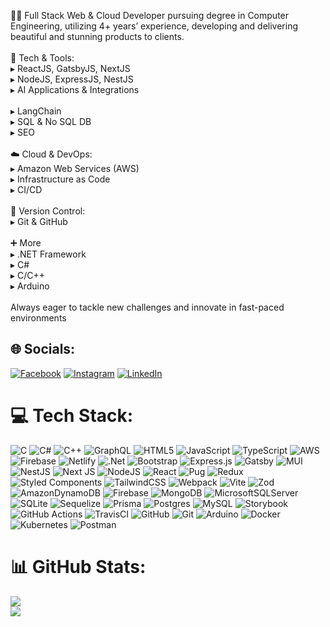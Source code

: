 👨‍💻 Full Stack Web & Cloud Developer pursuing degree in Computer Engineering, utilizing 4+ years’ experience, developing and delivering beautiful and stunning products to clients.<br><br>🚀 Tech & Tools:<br>▸ ReactJS, GatsbyJS, NextJS<br>▸ NodeJS, ExpressJS, NestJS<br>▸ AI Applications & Integrations<br><br>▸ LangChain<br>▸ SQL & No SQL DB<br>▸ SEO<br><br>☁️ Cloud & DevOps:<br>▸ Amazon Web Services (AWS)<br>▸ Infrastructure as Code<br>▸ CI/CD<br><br>🔧 Version Control:<br>▸ Git & GitHub<br><br>➕ More<br>▸ .NET Framework<br>▸ C#<br>▸ C/C++<br>▸ Arduino<br><br>Always eager to tackle new challenges and innovate in fast-paced environments


## 🌐 Socials:
[![Facebook](https://img.shields.io/badge/Facebook-%231877F2.svg?logo=Facebook&logoColor=white)](https://facebook.com/EngrMuqeetAhmad) [![Instagram](https://img.shields.io/badge/Instagram-%23E4405F.svg?logo=Instagram&logoColor=white)](https://instagram.com/muqeet__ahmad) [![LinkedIn](https://img.shields.io/badge/LinkedIn-%230077B5.svg?logo=linkedin&logoColor=white)](https://linkedin.com/in/engrmuqeetahmad) 

# 💻 Tech Stack:
![C](https://img.shields.io/badge/c-%2300599C.svg?style=flat&logo=c&logoColor=white) ![C#](https://img.shields.io/badge/c%23-%23239120.svg?style=flat&logo=csharp&logoColor=white) ![C++](https://img.shields.io/badge/c++-%2300599C.svg?style=flat&logo=c%2B%2B&logoColor=white) ![GraphQL](https://img.shields.io/badge/-GraphQL-E10098?style=flat&logo=graphql&logoColor=white) ![HTML5](https://img.shields.io/badge/html5-%23E34F26.svg?style=flat&logo=html5&logoColor=white) ![JavaScript](https://img.shields.io/badge/javascript-%23323330.svg?style=flat&logo=javascript&logoColor=%23F7DF1E) ![TypeScript](https://img.shields.io/badge/typescript-%23007ACC.svg?style=flat&logo=typescript&logoColor=white) ![AWS](https://img.shields.io/badge/AWS-%23FF9900.svg?style=flat&logo=amazon-aws&logoColor=white) ![Firebase](https://img.shields.io/badge/firebase-%23039BE5.svg?style=flat&logo=firebase) ![Netlify](https://img.shields.io/badge/netlify-%23000000.svg?style=flat&logo=netlify&logoColor=#00C7B7) ![.Net](https://img.shields.io/badge/.NET-5C2D91?style=flat&logo=.net&logoColor=white) ![Bootstrap](https://img.shields.io/badge/bootstrap-%238511FA.svg?style=flat&logo=bootstrap&logoColor=white) ![Express.js](https://img.shields.io/badge/express.js-%23404d59.svg?style=flat&logo=express&logoColor=%2361DAFB) ![Gatsby](https://img.shields.io/badge/Gatsby-%23663399.svg?style=flat&logo=gatsby&logoColor=white) ![MUI](https://img.shields.io/badge/MUI-%230081CB.svg?style=flat&logo=mui&logoColor=white) ![NestJS](https://img.shields.io/badge/nestjs-%23E0234E.svg?style=flat&logo=nestjs&logoColor=white) ![Next JS](https://img.shields.io/badge/Next-black?style=flat&logo=next.js&logoColor=white) ![NodeJS](https://img.shields.io/badge/node.js-6DA55F?style=flat&logo=node.js&logoColor=white) ![React](https://img.shields.io/badge/react-%2320232a.svg?style=flat&logo=react&logoColor=%2361DAFB) ![Pug](https://img.shields.io/badge/Pug-FFF?style=flat&logo=pug&logoColor=A86454) ![Redux](https://img.shields.io/badge/redux-%23593d88.svg?style=flat&logo=redux&logoColor=white) ![Styled Components](https://img.shields.io/badge/styled--components-DB7093?style=flat&logo=styled-components&logoColor=white) ![TailwindCSS](https://img.shields.io/badge/tailwindcss-%2338B2AC.svg?style=flat&logo=tailwind-css&logoColor=white) ![Webpack](https://img.shields.io/badge/webpack-%238DD6F9.svg?style=flat&logo=webpack&logoColor=black) ![Vite](https://img.shields.io/badge/vite-%23646CFF.svg?style=flat&logo=vite&logoColor=white) ![Zod](https://img.shields.io/badge/zod-%233068b7.svg?style=flat&logo=zod&logoColor=white) ![AmazonDynamoDB](https://img.shields.io/badge/Amazon%20DynamoDB-4053D6?style=flat&logo=Amazon%20DynamoDB&logoColor=white) ![Firebase](https://img.shields.io/badge/firebase-a08021?style=flat&logo=firebase&logoColor=ffcd34) ![MongoDB](https://img.shields.io/badge/MongoDB-%234ea94b.svg?style=flat&logo=mongodb&logoColor=white) ![MicrosoftSQLServer](https://img.shields.io/badge/Microsoft%20SQL%20Server-CC2927?style=flat&logo=microsoft%20sql%20server&logoColor=white) ![SQLite](https://img.shields.io/badge/sqlite-%2307405e.svg?style=flat&logo=sqlite&logoColor=white) ![Sequelize](https://img.shields.io/badge/Sequelize-52B0E7?style=flat&logo=Sequelize&logoColor=white) ![Prisma](https://img.shields.io/badge/Prisma-3982CE?style=flat&logo=Prisma&logoColor=white) ![Postgres](https://img.shields.io/badge/postgres-%23316192.svg?style=flat&logo=postgresql&logoColor=white) ![MySQL](https://img.shields.io/badge/mysql-4479A1.svg?style=flat&logo=mysql&logoColor=white) ![Storybook](https://img.shields.io/badge/-Storybook-FF4785?style=flat&logo=storybook&logoColor=white) ![GitHub Actions](https://img.shields.io/badge/github%20actions-%232671E5.svg?style=flat&logo=githubactions&logoColor=white) ![TravisCI](https://img.shields.io/badge/travis%20ci-%232B2F33.svg?style=flat&logo=travis&logoColor=white) ![GitHub](https://img.shields.io/badge/github-%23121011.svg?style=flat&logo=github&logoColor=white) ![Git](https://img.shields.io/badge/git-%23F05033.svg?style=flat&logo=git&logoColor=white) ![Arduino](https://img.shields.io/badge/-Arduino-00979D?style=flat&logo=Arduino&logoColor=white) ![Docker](https://img.shields.io/badge/docker-%230db7ed.svg?style=flat&logo=docker&logoColor=white) ![Kubernetes](https://img.shields.io/badge/kubernetes-%23326ce5.svg?style=flat&logo=kubernetes&logoColor=white) ![Postman](https://img.shields.io/badge/Postman-FF6C37?style=flat&logo=postman&logoColor=white)
# 📊 GitHub Stats:
![](https://github-readme-stats.vercel.app/api?username=EngrMuqeetAhmad&theme=default&hide_border=false&include_all_commits=true&count_private=true)<br/>
![](https://github-readme-stats.vercel.app/api/top-langs/?username=EngrMuqeetAhmad&theme=default&hide_border=false&include_all_commits=true&count_private=true&layout=compact)
